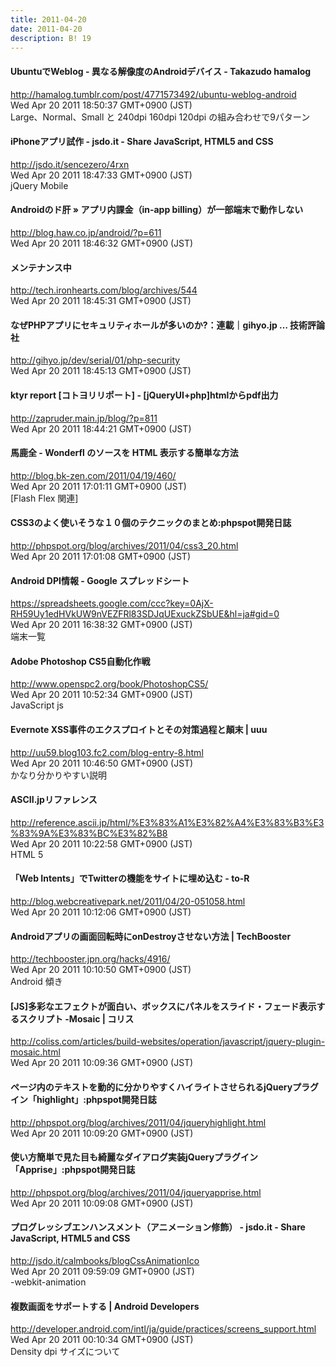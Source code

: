 ```yaml
---
title: 2011-04-20
date: 2011-04-20
description: B! 19
---
```


#### UbuntuでWeblog - 異なる解像度のAndroidデバイス - Takazudo hamalog
http://hamalog.tumblr.com/post/4771573492/ubuntu-weblog-android<br>
Wed Apr 20 2011 18:50:37 GMT+0900 (JST)<br>
Large、Normal、Small と 240dpi 160dpi 120dpi の組み合わせで9パターン


#### iPhoneアプリ試作 - jsdo.it - Share JavaScript, HTML5 and CSS
http://jsdo.it/sencezero/4rxn<br>
Wed Apr 20 2011 18:47:33 GMT+0900 (JST)<br>
jQuery Mobile


#### Androidのド肝 » アプリ内課金（in-app billing）が一部端末で動作しない
http://blog.haw.co.jp/android/?p=611<br>
Wed Apr 20 2011 18:46:32 GMT+0900 (JST)<br>


#### メンテナンス中
http://tech.ironhearts.com/blog/archives/544<br>
Wed Apr 20 2011 18:45:31 GMT+0900 (JST)<br>


#### なぜPHPアプリにセキュリティホールが多いのか?：連載｜gihyo.jp … 技術評論社
http://gihyo.jp/dev/serial/01/php-security<br>
Wed Apr 20 2011 18:45:13 GMT+0900 (JST)<br>


#### ktyr report [コトヨリリポート]  -   [jQueryUI+php]htmlからpdf出力
http://zapruder.main.jp/blog/?p=811<br>
Wed Apr 20 2011 18:44:21 GMT+0900 (JST)<br>


#### 馬鹿全 - Wonderfl のソースを HTML 表示する簡単な方法
http://blog.bk-zen.com/2011/04/19/460/<br>
Wed Apr 20 2011 17:01:11 GMT+0900 (JST)<br>
[Flash Flex 関連]


#### CSS3のよく使いそうな１０個のテクニックのまとめ:phpspot開発日誌
http://phpspot.org/blog/archives/2011/04/css3_20.html<br>
Wed Apr 20 2011 17:01:08 GMT+0900 (JST)<br>


#### Android DPI情報 - Google スプレッドシート
https://spreadsheets.google.com/ccc?key=0AjX-RH59Uy1edHVkUW9nVEZFRl83SDJqUExuckZSbUE&hl=ja#gid=0<br>
Wed Apr 20 2011 16:38:32 GMT+0900 (JST)<br>
端末一覧


#### Adobe Photoshop CS5自動化作戦
http://www.openspc2.org/book/PhotoshopCS5/<br>
Wed Apr 20 2011 10:52:34 GMT+0900 (JST)<br>
JavaScript js


#### Evernote XSS事件のエクスプロイトとその対策過程と顛末 | uuu
http://uu59.blog103.fc2.com/blog-entry-8.html<br>
Wed Apr 20 2011 10:46:50 GMT+0900 (JST)<br>
かなり分かりやすい説明


#### ASCII.jpリファレンス
http://reference.ascii.jp/html/%E3%83%A1%E3%82%A4%E3%83%B3%E3%83%9A%E3%83%BC%E3%82%B8<br>
Wed Apr 20 2011 10:22:58 GMT+0900 (JST)<br>
HTML 5


#### 「Web Intents」でTwitterの機能をサイトに埋め込む - to-R
http://blog.webcreativepark.net/2011/04/20-051058.html<br>
Wed Apr 20 2011 10:12:06 GMT+0900 (JST)<br>


#### Androidアプリの画面回転時にonDestroyさせない方法 | TechBooster
http://techbooster.jpn.org/hacks/4916/<br>
Wed Apr 20 2011 10:10:50 GMT+0900 (JST)<br>
Android 傾き


####   [JS]多彩なエフェクトが面白い、ボックスにパネルをスライド・フェード表示するスクリプト -Mosaic | コリス
http://coliss.com/articles/build-websites/operation/javascript/jquery-plugin-mosaic.html<br>
Wed Apr 20 2011 10:09:36 GMT+0900 (JST)<br>


#### ページ内のテキストを動的に分かりやすくハイライトさせられるjQueryプラグイン「highlight」:phpspot開発日誌
http://phpspot.org/blog/archives/2011/04/jqueryhighlight.html<br>
Wed Apr 20 2011 10:09:20 GMT+0900 (JST)<br>


#### 使い方簡単で見た目も綺麗なダイアログ実装jQueryプラグイン「Apprise」:phpspot開発日誌
http://phpspot.org/blog/archives/2011/04/jqueryapprise.html<br>
Wed Apr 20 2011 10:09:08 GMT+0900 (JST)<br>


#### プログレッシブエンハンスメント（アニメーション修飾） - jsdo.it - Share JavaScript, HTML5 and CSS
http://jsdo.it/calmbooks/blogCssAnimationIco<br>
Wed Apr 20 2011 09:59:09 GMT+0900 (JST)<br>
-webkit-animation


####   複数画面をサポートする | Android Developers
http://developer.android.com/intl/ja/guide/practices/screens_support.html<br>
Wed Apr 20 2011 00:10:34 GMT+0900 (JST)<br>
Density dpi サイズについて


